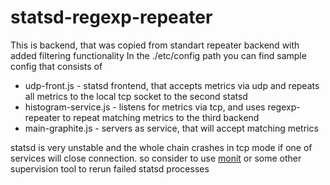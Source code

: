 # statsd-regexp-repeater
This is backend, that was copied from standart repeater backend with added filtering functionality
In the ./etc/config path you can find sample config that consists of
* udp-front.js - statsd frontend, that accepts metrics via udp and repeats all metrics to the local tcp socket to the second statsd
* histogram-service.js - listens for metrics via tcp, and uses regexp-repeater to repeat matching metrics to the third backend
* main-graphite.js - servers as service, that will accept matching metrics

statsd is very unstable and the whole chain crashes in tcp mode if one of services will close connection. so consider to use [monit](https://en.wikipedia.org/wiki/Monit) or some other supervision tool to rerun failed statsd processes

